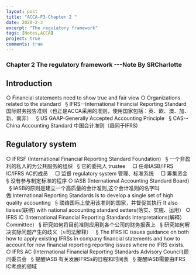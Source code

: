 ```yaml
---
layout: post
title: "ACCA-F3-Chapter 2 "
date: 2020-2-3
excerpt: "The regulatory framework"
tags: [Notes,ACCA]
project: true
comments: true
---
```


### Chapter 2 The regulatory framework ---Note By SRCharlotte


##  Introduction

○ Financial statements need to show true and fair view
○ Organizations related to the standard
&nbsp;  § IFRS--International Financial Reporting Standard  国际财务报告准则（也正是ACCA采用的准则，使用国家包括：英、欧、澳、加、新、南非）
&nbsp;  § US GAAP-Generally Accepted Accounting Principle 
&nbsp;  § CAS--China Accounting Standard 中国会计准则（趋同于IFRS)

## Regulatory system
	
○ IFRSF (International Financial Reporting Standard Foundation)
&nbsp;  § 一个非盈利的私人的为公共服务的组织 
&nbsp;  § 它的委托人 trustee
&nbsp;  &nbsp;  □ 任命IASB/IFRS IC/IFRS AC的成员
&nbsp;  &nbsp;  □ 监督 regulatory system 管理、标准系统
&nbsp;  &nbsp;  □ 筹集资金
&nbsp;  § 没有参与制定标准的程序
○ IASB (International Accounting Standard Board)
&nbsp;  § IASB的原则是建立一个高质量的会计准则,这个会计准则的名字叫做:International Reporting Standards
Is to develop a single set of high quality accounting
&nbsp;  § 联络国际上使用该准则的国家，并督促其执行
	It also liaises(联络) with national accounting standard setters(落实、实施、运用）
○ IFRS IC (International Financial Reporting Standards Interpretations(解释） Committee)
&nbsp;  § 研究如何将目前准则应用到各个公司的财务报表上
&nbsp;  § 研究如何解决实际问题产生的歧义（≈司法解释）
&nbsp;  § The IFRS IC issues guidance on both how to apply existing IFRSs in company financial statements and how to account for new financial reporting reporting issues where no IFRS exists.
○ IFRS AC (International Financial Reporting Standards Advisory Council)顾问委员会
&nbsp;  § 提醒IASB 有关发展IFRSs的日程和时间表
&nbsp;  § 提醒IASB需要由IFRS IC考虑的领域
				

